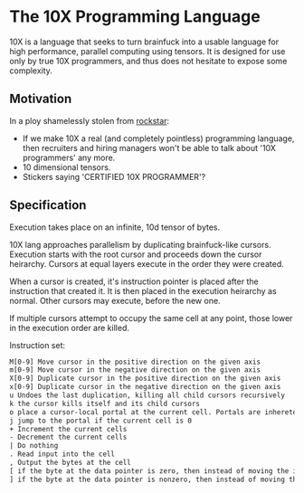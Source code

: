 # The 10X Programming Language

10X is a language that seeks to turn brainfuck into a usable language for high
performance, parallel computing using tensors. It is designed for use only by
true 10X programmers, and thus does not hesitate to expose some complexity.

## Motivation

In a ploy shamelessly stolen from [rockstar](https://github.com/dylanbeattie/rockstar):

* If we make 10X a real (and completely pointless) programming
language, then recruiters and hiring managers won't be able to talk about
'10X programmers' any more.
* 10 dimensional tensors.
* Stickers saying 'CERTIFIED 10X PROGRAMMER'?

## Specification

Execution takes place on an infinite, 10d tensor of bytes.

10X lang approaches parallelism by duplicating brainfuck-like cursors. Execution starts with the root cursor and proceeds down the cursor heirarchy. Cursors at equal layers execute in the order they were created.

When a cursor is created, it's instruction pointer is placed after the instruction that created it. It is then placed in the execution heirarchy as normal. Other cursors may execute, before the new one.

If multiple cursors attempt to occupy the same cell at any point, those lower in the execution order are killed.

Instruction set:

```txt
M[0-9] Move cursor in the positive direction on the given axis
m[0-9] Move cursor in the negative direction on the given axis
X[0-9] Duplicate cursor in the positive direction on the given axis
x[0-9] Duplicate cursor in the negative direction on the given axis
u Undoes the last duplication, killing all child cursors recursively
k the cursor kills itself and its child cursors
o place a cursor-local portal at the current cell. Portals are inhereted to duplicated cursors but can be overwritten. Portals co-exist with data.
j jump to the portal if the current cell is 0
+ Increment the current cells
- Decrement the current cells
| Do nothing
. Read input into the cell
, Output the bytes at the cell
[ if the byte at the data pointer is zero, then instead of moving the instruction pointer forward to the next command, jump it forward to the command after the matching ] command
] if the byte at the data pointer is nonzero, then instead of moving the instruction pointer forward to the next command, jump it back to the command after the matching [ command
```

